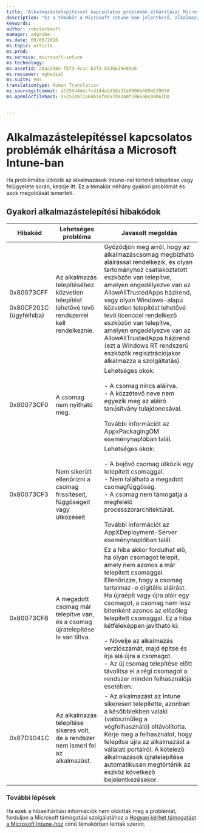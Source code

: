 ```yaml
---
title: "Alkalmazástelepítéssel kapcsolatos problémák elhárítása| Microsoft Intune"
description: "Ez a témakör a Microsoft Intune-ban jelentkező, alkalmazástelepítéssel kapcsolatos problémák megoldásához nyújt segítséget."
keywords: 
author: robstackmsft
manager: angrobe
ms.date: 09/06/2016
ms.topic: article
ms.prod: 
ms.service: microsoft-intune
ms.technology: 
ms.assetid: 28ac298e-fb73-4c1c-b3fd-8336639e05e6
ms.reviewer: mghadial
ms.suite: ems
translationtype: Human Translation
ms.sourcegitcommit: a5256d4decfcd14de2d50a32a0906b6894639010
ms.openlocfilehash: 552514971a64b16f88a7d83a0f7d66a0c00b61b0


---
```


# Alkalmazástelepítéssel kapcsolatos problémák elhárítása a Microsoft Intune-ban
Ha problémába ütközik az alkalmazások Intune-nal történő telepítése vagy felügyelete során, kezdje itt. Ez a témakör néhány gyakori problémát és azok megoldását ismerteti.

## Gyakori alkalmazástelepítési hibakódok

|Hibakód|Lehetséges probléma|Javasolt megoldás|
|--------------|--------------------|------------------------|
|0x80073CFF<br /><br />0x80CF201C (ügyfélhiba)|Az alkalmazás telepítéséhez közvetlen telepítést lehetővé tevő rendszerrel kell rendelkeznie.|Győződjön meg arról, hogy az alkalmazáscsomag megbízható aláírással rendelkezik, és olyan tartományhoz csatlakoztatott eszközön van telepítve, amelyen engedélyezve van az AllowAllTrustedApps házirend, vagy olyan Windows-alapú közvetlen telepítést lehetővé tevő licenccel rendelkező eszközön van telepítve, amelyen engedélyezve van az AllowAllTrustedApps házirend (ezt a Windows RT rendszerű eszközök regisztrációjakor alkalmazza a szolgáltatás).|
|0x80073CF0|A csomag nem nyitható meg.|Lehetséges okok:<br /><br />-   A csomag nincs aláírva.<br />-   A közzétevő neve nem egyezik meg az aláíró tanúsítvány tulajdonosával.<br /><br />További információt az AppxPackagingOM eseménynaplóban talál.|
|0x80073CF3|Nem sikerült ellenőrizni a csomag frissítéseit, függőségeit vagy ütközéseit|Lehetséges okok:<br /><br />-   A bejövő csomag ütközik egy telepített csomaggal.<br />-   Nem található a megadott csomagfüggőség.<br />-   A csomag nem támogatja a megfelelő processzorarchitektúrát.<br /><br />További információt az AppXDeployment-Server eseménynaplóban talál.|
|0x80073CFB|A megadott csomag már telepítve van, és a csomag újratelepítése le van tiltva.|Ez a hiba akkor fordulhat elő, ha olyan csomagot telepít, amely nem azonos a már telepített csomaggal. Ellenőrizze, hogy a csomag tartalmaz-e digitális aláírást. Ha újraépít vagy újra aláír egy csomagot, a csomag nem lesz bitenként azonos az előzőleg telepített csomaggal. Ez a hiba kétféleképpen javítható ki:<br /><br />-   Növelje az alkalmazás verziószámát, majd építse és írja alá újra a csomagot.<br />-   Az új csomag telepítése előtt távolítsa el a régi csomagot a rendszer minden felhasználója esetében.|
|0x87D1041C|Az alkalmazás telepítése sikeres volt, de a rendszer nem ismeri fel az alkalmazást.|- Az alkalmazást az Intune sikeresen telepítette, azonban a későbbiekben valaki (valószínűleg a végfelhasználó) eltávolította. Kérje meg a felhasználót, hogy telepítse újra az alkalmazást a vállalati portálról. A kötelező alkalmazások újratelepítése automatikusan megtörténik az eszköz következő bejelentkezésekor.|

### További lépések
Ha ezek a hibaelhárítási információk nem oldották meg a problémát, forduljon a Microsoft támogatási szolgálatához a [Hogyan kérhet támogatást a Microsoft Intune-hoz](how-to-get-support-for-microsoft-intune.md) című témakörben leírtak szerint.



<!--HONumber=Sep16_HO1-->


